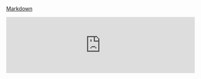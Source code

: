 [Markdown][1]

[1]: markdown-cheatsheet-online.pdf


<embed src="https://guides.github.com/pdfs/markdown-cheatsheet-online.pdf" width="100%" type='application/pdf'>
